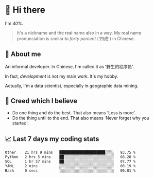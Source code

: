 # 👋 Hi there

I'm *40%*.

> It's a nickname and the real name also in a way.
> My real name pronunciation is similar to *forty percent* ('四成') in Chinese.

## :speech_balloon: About me

An informal developer. In Chinese, I'm called it as '野生的程序员'.

In fact, _development_ is not my main work. It's my hobby.

Actually, I'm a data scientist, especially in geographic data mining.

## :see_no_evil: Creed which I believe

- Do one thing and do the best. That also means 'Less is more'.
- Do the thing until to the end. That also means 'Never forget why you started'.

## :chart_with_upwards_trend: Last 7 days my coding stats

<!--START_SECTION:waka-->

```txt
Other    21 hrs 9 mins   █████████████████████░░░░   83.75 %
Python   2 hrs 5 mins    ██░░░░░░░░░░░░░░░░░░░░░░░   08.28 %
SQL      1 hr 57 mins    ██░░░░░░░░░░░░░░░░░░░░░░░   07.77 %
YAML     2 mins          ░░░░░░░░░░░░░░░░░░░░░░░░░   00.19 %
Bash     0 secs          ░░░░░░░░░░░░░░░░░░░░░░░░░   00.01 %
```

<!--END_SECTION:waka-->
